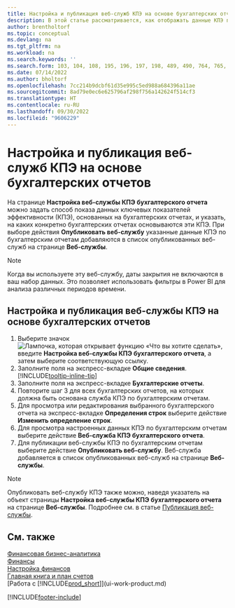```yaml
---
title: Настройка и публикация веб-служб КПЭ на основе бухгалтерских отчетов
description: В этой статье рассматривается, как отображать данные КПЭ по бухгалтерским отчетам на основе конкретных бухгалтерских отчетов.
author: brentholtorf
ms.topic: conceptual
ms.devlang: na
ms.tgt_pltfrm: na
ms.workload: na
ms.search.keywords: ''
ms.search.form: 103, 104, 108, 195, 196, 197, 198, 489, 490, 764, 765, 766
ms.date: 07/14/2022
ms.author: bholtorf
ms.openlocfilehash: 7cc214b9dcbf61d35e995c5ed988a684396a11ae
ms.sourcegitcommit: 8ad79e0ec6e625796af298f756a142624f514cf3
ms.translationtype: HT
ms.contentlocale: ru-RU
ms.lasthandoff: 09/30/2022
ms.locfileid: "9606229"
---
```

# <a name="set-up-and-publish-kpi-web-services-based-on-financial-reports"></a>Настройка и публикация веб-служб КПЭ на основе бухгалтерских отчетов

На странице **Настройка веб-службы КПЭ бухгалтерского отчета** можно задать способ показа данных ключевых показателей эффективности (КПЭ), основанных на бухгалтерских отчетах, и указать, на каких конкретно бухгалтерских отчетах основываются эти КПЭ. При выборе действия **Опубликовать веб-службу** указанные данные КПЭ по бухгалтерским отчетам добавляются в список опубликованных веб-служб на странице **Веб-службы**.

> [!NOTE]
> Когда вы используете эту веб-службу, даты закрытия не включаются в ваш набор данных. Это позволяет использовать фильтры в Power BI для анализа различных периодов времени.

## <a name="set-up-and-publish-a-kpi-web-service-based-on-financial-reports"></a>Настройка и публикация веб-службы КПЭ на основе бухгалтерских отчетов
  
1. Выберите значок ![Лампочка, которая открывает функцию «Что вы хотите сделать»](media/ui-search/search_small.png "Что вы хотите сделать"), введите **Настройка веб-службы КПЭ бухгалтерского отчета**, а затем выберите соответствующую ссылку.
2. Заполните поля на экспресс-вкладке **Общие сведения**. [!INCLUDE[tooltip-inline-tip](includes/tooltip-inline-tip_md.md)]
3. Заполните поля на экспресс-вкладке **Бухгалтерские отчеты**.
4. Повторите шаг 3 для всех бухгалтерских отчетов, на которых должна быть основана служба КПЭ по бухгалтерским отчетам.  
5. Для просмотра или редактирования выбранного бухгалтерского отчета на экспресс-вкладке **Определения строк** выберите действие **Изменить определение строк**.
6. Для просмотра настроенных данных КПЭ по бухгалтерским отчетам выберите действие **Веб-служба КПЭ бухгалтерского отчета**.
7. Для публикации веб-службы КПЭ по бухгалтерским отчетам выберите действие **Опубликовать веб-службу**. Веб-служба добавляется в список опубликованных веб-служб на странице **Веб-службы**.

> [!NOTE]  
> Опубликовать веб-службу КПЭ также можно, наведя указатель на объект страницы **Настройка веб-службы КПЭ бухгалтерского отчета** на странице **Веб-службы**. Подробнее см. в статье [Публикация веб-службы](across-how-publish-web-service.md).

## <a name="see-also"></a>См. также

[Финансовая бизнес-аналитика](bi.md)  
[Финансы](finance.md)  
[Настройка финансов](finance-setup-finance.md)  
[Главная книга и план счетов](finance-general-ledger.md)  
[Работа с [!INCLUDE[prod_short](includes/prod_short.md)]](ui-work-product.md)

[!INCLUDE[footer-include](includes/footer-banner.md)]

